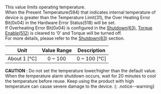 This value limits operating temperature.  
When the Present Temperature(594) that indicates internal temperature of device is greater than the Temperature Limit(31), the Over Heating Error Bit(0x04) in the Hardware Error Status(518) will be set.  
If Overheating Error Bit(0x04) is configured in the [Shutdown(63)], [Torque Enable(512)] is cleared to ‘0’ and Torque will be turned off.  
For more details, please refer to the [Shutdown(63)] section.

|Unit|Value Range|Description|
| :---: | :---: | :---: |
|About 1 [&deg;C]|0 ~ 100|0 ~ 100 [&deg;C]|

**CAUTION** : Do not set the temperature lower/higher than the default value. When the temperature alarm shutdown occurs, wait for 20 minutes to cool the temperature before reuse. Keep using the product with high temperature can cause severe damage to the device.
{: .notice--warning}

[Shutdown(63)]: #shutdown
[Torque Enable(512)]: #torque-enable512
